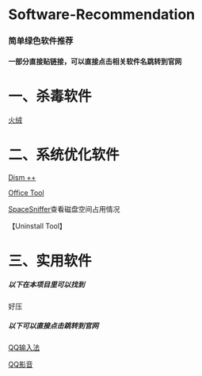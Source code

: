 # Software-Recommendation
### 简单绿色软件推荐
#### 一部分直接贴链接，可以直接点击相关软件名跳转到官网


# 一、杀毒软件

[火绒](https://www.huorong.cn/)


# 二、系统优化软件

[Dism ++](https://www.chuyu.me/)

[Office Tool](https://otp.landian.vip/)

[SpaceSniffer](https://spacesniffer.en.softonic.com/)查看磁盘空间占用情况

【Uninstall Tool】

# 三、实用软件

##### 以下在本项目里可以找到
好压

##### 以下可以直接点击跳转到官网
[QQ输入法](http://qq.pinyin.cn/)

[QQ影音](https://player.qq.com/)
